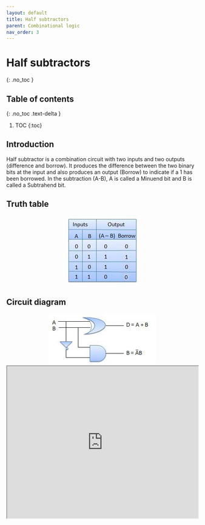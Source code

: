 ```yaml
---
layout: default
title: Half subtractors
parent: Combinational logic
nav_order: 3
---
```


# Half subtractors
{: .no_toc }

## Table of contents
{: .no_toc .text-delta }

1. TOC
{:toc}

## Introduction

Half subtractor is a combination circuit with two inputs and two outputs (difference and borrow). 
It produces the difference between the two binary bits at the input and also produces an output (Borrow) to indicate if a 1 has been borrowed. 
In the subtraction (A-B), A is called a Minuend bit and B is called a Subtrahend bit.

## Truth table

<div style="text-align:center"><img src="../../assets/images/halfsubstrator_truthtable.jpg" /></div>

## Circuit diagram

<div style="text-align:center"><img src="../../assets/images/halfsubstrator_circuitdiagram.jpg" /></div>

<iframe width="100%" height="400px" src="https://circuitverse.org/simulator/embed/12120" id="projectPreview" scrolling="no" webkitAllowFullScreen mozAllowFullScreen allowFullScreen> </iframe>

